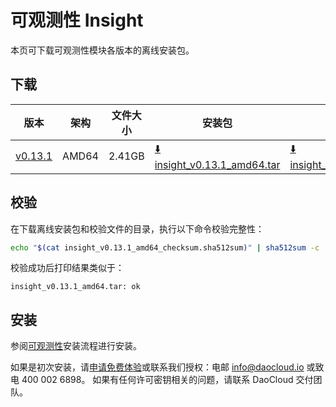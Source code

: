 # 可观测性 Insight

本页可下载可观测性模块各版本的离线安装包。

## 下载

| 版本                                                   | 架构 | 文件大小 | 安装包                                                                                                     |  校验文件 | 更新日期   |
| ------------------------------------------------------ | ----- |-------- | ---------------------------------------------------------------------------------------------------------- | ---------- | ---------- |
| [v0.13.1](../../insight/intro/releasenote.md) | AMD64 | 2.41GB | [:arrow_down: insight_v0.13.1_amd64.tar](https://qiniu-download-public.daocloud.io/DaoCloud_Enterprise/insight_v0.13.1_amd64.tar) | [:arrow_down: insight_v0.13.1_amd64_checksum.sha512sum](https://qiniu-download-public.daocloud.io/DaoCloud_Enterprise/insight_v0.13.1_amd64_checksum.sha512sum) | 2022-12-30 |

## 校验

在下载离线安装包和校验文件的目录，执行以下命令校验完整性：

```sh
echo "$(cat insight_v0.13.1_amd64_checksum.sha512sum)" | sha512sum -c
```

校验成功后打印结果类似于：

```none
insight_v0.13.1_amd64.tar: ok
```

## 安装

参阅[可观测性](../insight/quickstart/install/offline-install.md)安装流程进行安装。

如果是初次安装，请[申请免费体验](../../dce/license0.md)或联系我们授权：电邮 info@daocloud.io 或致电 400 002 6898。
如果有任何许可密钥相关的问题，请联系 DaoCloud 交付团队。
